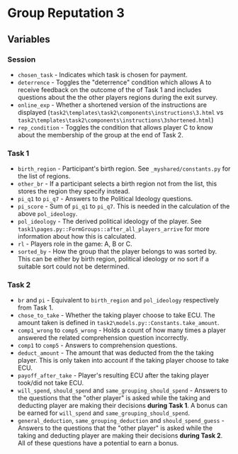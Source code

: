 # Group Reputation 3

## Variables

### Session

- `chosen_task` - Indicates which task is chosen for payment.
- `deterrence` - Toggles the "deterrence" condition which allows A to receive feedback on the outcome of the of Task 1 and includes questions about the the other players regions during the exit survey.
- `online_exp` - Whether a shortened version of the instructions are displayed (`task2\templates\task2\components\instructions\3.html` vs `task2\templates\task2\components\instructions\3shortened.html`)
- `rep_condition` - Toggles the condition that allows player C to know about the membership of the group at the end of Task 2.

### Task 1

- `birth_region` - Participant's birth region. See `_myshared/constants.py` for the list of regions.
- `other_br` - If a participant selects a birth region not from the list, this stores the region they specify instead.
- `pi_q1` to `pi_q7` - Answers to the Political Ideology questions.
- `pi_score` - Sum of `pi_q1` to `pi_q7`. This is needed in the calculation of the above `pol_ideology`.
- `pol_ideology` - The derived political ideology of the player. See `task1\pages.py::FormGroups::after_all_players_arrive` for more information about how this is calculated.
- `rl` - Players role in the game: A, B or C.
- `sorted_by` - How the group that the player belongs to was sorted by. This can be either by birth region, political ideology or no sort if a suitable sort could not be determined.

### Task 2

- `br` and `pi` - Equivalent to `birth_region` and `pol_ideology` respectively from Task 1.
- `chose_to_take` - Whether the taking player choose to take ECU. The amount taken is defined in `task2\models.py::Constants.take_amount`.
- `comp1_wrong` to `comp5_wrong` - Holds a count of how many times a player answered the related comprehension question incorrectly.
- `comp1` to `comp5` - Answers to comprehension questions.
- `deduct_amount` - The amount that was deducted from the the taking player. This is only taken into account if the taking player choose to take ECU.
- `payoff_after_take` - Player's resulting ECU after the taking player took/did not take ECU.
- `will_spend`, `should_spend` and `same_grouping_should_spend` - Answers to the questions that the "other player" is asked while the taking and deducting player are making their decisions **during Task 1**. A bonus can be earned for `will_spend` and `same_grouping_should_spend`.
- `general_deduction`, `same_grouping_deduction` and `should_spend_guess` - Answers to the questions that the "other player" is asked while the taking and deducting player are making their decisions **during Task 2**. All of these questions have a potential to earn a bonus.
